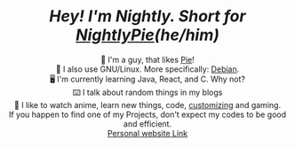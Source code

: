 <h1 align="center">
  <i>Hey! I'm Nightly. Short for <a href="https://github.com/NightlyPie">NightlyPie</a>(he/him)</i>
</h1>
<p align="center">
  🥧 I'm a guy, that likes <a href="https://duckduckgo.com/?q=Pie&t=h_&iax=images&ia=images">Pie</a>!
  <br>🐧 I also use GNU/Linux. More specifically: <a href="https://debian.org/">Debian</a>.
  <br>🖥️ I'm currently learning Java, React, and C. Why not?
  <br>⌨️ I talk about random things in my blogs
  <br>💚 I like to watch anime, learn new things, code, <a href="https://reddit.com/r/unixporn">customizing</a> and gaming.
  <br>If you happen to find one of my Projects, don't expect my codes to be good and efficient.
  <br> <a href="https://nightlypie.github.io">Personal website Link</a>
</p>

